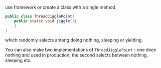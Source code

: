 use framework or create a class with a single method:
```java
public class ThreadJigglePoint{
	public static void jiggle(){
	}
}
```

which randomly selects among doing nothing, sleeping or yielding.

You can also make two implementations of `ThreadJigglePoint` - one does nothing and used in production; the second selects between nothing, sleeping etc.